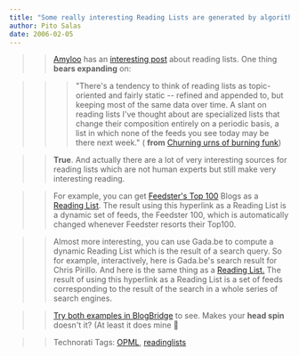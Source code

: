 ```yaml
---
title: "Some really interesting Reading Lists are generated by algorithm rather than by a person"
author: Pito Salas
date: 2006-02-05
---
```



>>

>> [Amyloo](<http://blogs.opml.org/amyloo/>) has an [interesting
post](<http://blogs.opml.org/amyloo/2006/02/04#churningUrnsOfBurningFunk>)
about reading lists. One thing **bears expanding** on:

>>

>>> "There's a tendency to think of reading lists as topic-oriented and fairly
static -- refined and appended to, but keeping most of the same data over
time. A slant on reading lists I've thought about are specialized lists that
change their composition entirely on a periodic basis, a list in which none of
the feeds you see today may be there next week." ( **from** [Churning urns of
burning
funk](<http://blogs.opml.org/amyloo/2006/02/04#churningUrnsOfBurningFunk>))

>>

>> **True**. And actually there are a lot of very interesting sources for
reading lists which are not human experts but still make very interesting
reading.

>>

>> For example, you can get [Feedster's Top
100](<http://top500.feedster.com/>) Blogs as a [Reading
List](<http://top500.feedster.com/top500.php?type=opml>). The result using
this hyperlink as a Reading List is a dynamic set of feeds, the Feedster 100,
which is automatically changed whenever Feedster resorts their Top100.

>>

>> Almost more interesting, you can use Gada.be to compute a dynamic Reading
List which is the result of a search query. So for example, interactively,
here is Gada.be's search result for Chris Pirillo. And here is the same thing
as a [Reading List.](<http://gada.be/d/chrispirillo/opml>) The result of using
this hyperlink as a Reading List is a set of feeds corresponding to the result
of the search in a whole series of search engines.

>>

>> [Try both examples in
BlogBridge](<http://www.blogbridge.com/archives/2006/02/how_do_i_subscr.php>)
to see. Makes your **head spin** doesn't it? (At least it does mine 🙂

>>

>> Technorati Tags: [OPML](<http://www.technorati.com/tag/OPML>),
[readinglists](<http://www.technorati.com/tag/readinglists>)


